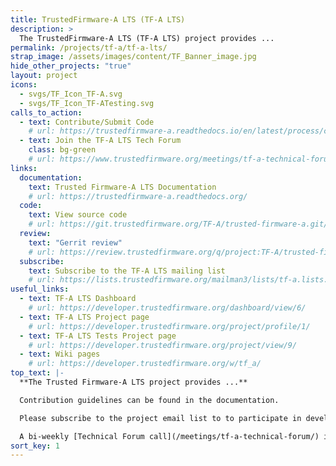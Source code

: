 ```yaml
---
title: TrustedFirmware-A LTS (TF-A LTS)
description: >
  The TrustedFirmware-A LTS (TF-A LTS) project provides ...
permalink: /projects/tf-a/tf-a-lts/
strap_image: /assets/images/content/TF_Banner_image.jpg
hide_other_projects: "true"
layout: project
icons:
  - svgs/TF_Icon_TF-A.svg
  - svgs/TF_Icon_TF-ATesting.svg
calls_to_action:
  - text: Contribute/Submit Code
    # url: https://trustedfirmware-a.readthedocs.io/en/latest/process/contributing.html
  - text: Join the TF-A LTS Tech Forum
    class: bg-green
    # url: https://www.trustedfirmware.org/meetings/tf-a-technical-forum/
links:
  documentation:
    text: Trusted Firmware-A LTS Documentation
    # url: https://trustedfirmware-a.readthedocs.org/
  code:
    text: View source code
    # url: https://git.trustedfirmware.org/TF-A/trusted-firmware-a.git/
  review:
    text: "Gerrit review"
    # url: https://review.trustedfirmware.org/q/project:TF-A/trusted-firmware-a
  subscribe:
    text: Subscribe to the TF-A LTS mailing list
    # url: https://lists.trustedfirmware.org/mailman3/lists/tf-a.lists.trustedfirmware.org/    
useful_links:
  - text: TF-A LTS Dashboard
    # url: https://developer.trustedfirmware.org/dashboard/view/6/
  - text: TF-A LTS Project page
    # url: https://developer.trustedfirmware.org/project/profile/1/
  - text: TF-A LTS Tests Project page
    # url: https://developer.trustedfirmware.org/project/view/9/
  - text: Wiki pages
    # url: https://developer.trustedfirmware.org/w/tf_a/
top_text: |-
  **The Trusted Firmware-A LTS project provides ...**

  Contribution guidelines can be found in the documentation.

  Please subscribe to the project email list to to participate in development discussions.

  A bi-weekly [Technical Forum call](/meetings/tf-a-technical-forum/) is held to discuss technical subjects.
sort_key: 1
---
```

